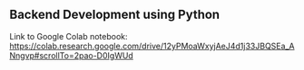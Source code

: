 ## Backend Development using Python
Link to Google Colab notebook: https://colab.research.google.com/drive/12yPMoaWxyjAeJ4d1j33JBQSEa_ANngvp#scrollTo=2pao-D0IgWUd
